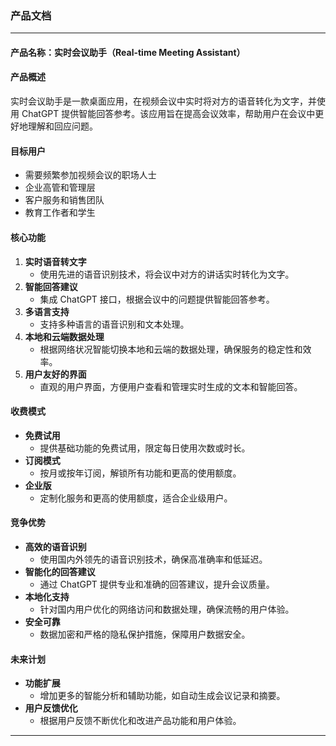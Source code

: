 ### 产品文档

---

#### 产品名称：实时会议助手（Real-time Meeting Assistant）

#### 产品概述

实时会议助手是一款桌面应用，在视频会议中实时将对方的语音转化为文字，并使用 ChatGPT 提供智能回答参考。该应用旨在提高会议效率，帮助用户在会议中更好地理解和回应问题。

#### 目标用户

- 需要频繁参加视频会议的职场人士
- 企业高管和管理层
- 客户服务和销售团队
- 教育工作者和学生

#### 核心功能

1. **实时语音转文字**
   - 使用先进的语音识别技术，将会议中对方的讲话实时转化为文字。
2. **智能回答建议**
   - 集成 ChatGPT 接口，根据会议中的问题提供智能回答参考。
3. **多语言支持**
   - 支持多种语言的语音识别和文本处理。
4. **本地和云端数据处理**
   - 根据网络状况智能切换本地和云端的数据处理，确保服务的稳定性和效率。
5. **用户友好的界面**
   - 直观的用户界面，方便用户查看和管理实时生成的文本和智能回答。

#### 收费模式

- **免费试用**
  - 提供基础功能的免费试用，限定每日使用次数或时长。
- **订阅模式**
  - 按月或按年订阅，解锁所有功能和更高的使用额度。
- **企业版**
  - 定制化服务和更高的使用额度，适合企业级用户。

#### 竞争优势

- **高效的语音识别**
  - 使用国内外领先的语音识别技术，确保高准确率和低延迟。
- **智能化的回答建议**
  - 通过 ChatGPT 提供专业和准确的回答建议，提升会议质量。
- **本地化支持**
  - 针对国内用户优化的网络访问和数据处理，确保流畅的用户体验。
- **安全可靠**
  - 数据加密和严格的隐私保护措施，保障用户数据安全。

#### 未来计划

- **功能扩展**
  - 增加更多的智能分析和辅助功能，如自动生成会议记录和摘要。
- **用户反馈优化**
  - 根据用户反馈不断优化和改进产品功能和用户体验。

---
